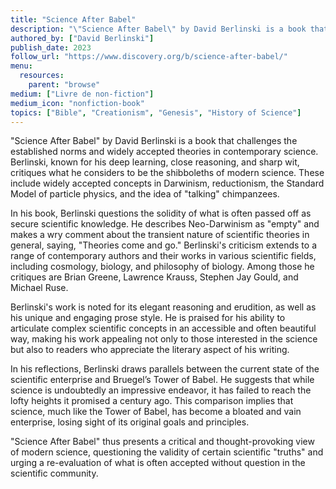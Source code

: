 ```yaml
---
title: "Science After Babel"
description: "\"Science After Babel\" by David Berlinski is a book that challenges the established norms and widely accepted theories in contemporary science. Berlinski, known for his deep learning, close reasoning, and sharp wit, critiques what he considers to be the shibboleths of modern science. These include widely accepted concepts in Darwinism, reductionism, the Standard Model of particle physics, and the idea of \"talking\" chimpanzees."
authored_by: ["David Berlinski"]
publish_date: 2023
follow_url: "https://www.discovery.org/b/science-after-babel/"
menu:
  resources:
    parent: "browse"
medium: ["Livre de non-fiction"]
medium_icon: "nonfiction-book"
topics: ["Bible", "Creationism", "Genesis", "History of Science"]
---
```


"Science After Babel" by David Berlinski is a book that challenges the established norms and widely accepted theories in contemporary science. Berlinski, known for his deep learning, close reasoning, and sharp wit, critiques what he considers to be the shibboleths of modern science. These include widely accepted concepts in Darwinism, reductionism, the Standard Model of particle physics, and the idea of "talking" chimpanzees.

In his book, Berlinski questions the solidity of what is often passed off as secure scientific knowledge. He describes Neo-Darwinism as "empty" and makes a wry comment about the transient nature of scientific theories in general, saying, "Theories come and go." Berlinski's criticism extends to a range of contemporary authors and their works in various scientific fields, including cosmology, biology, and philosophy of biology. Among those he critiques are Brian Greene, Lawrence Krauss, Stephen Jay Gould, and Michael Ruse.

Berlinski's work is noted for its elegant reasoning and erudition, as well as his unique and engaging prose style. He is praised for his ability to articulate complex scientific concepts in an accessible and often beautiful way, making his work appealing not only to those interested in the science but also to readers who appreciate the literary aspect of his writing.

In his reflections, Berlinski draws parallels between the current state of the scientific enterprise and Bruegel’s Tower of Babel. He suggests that while science is undoubtedly an impressive endeavor, it has failed to reach the lofty heights it promised a century ago. This comparison implies that science, much like the Tower of Babel, has become a bloated and vain enterprise, losing sight of its original goals and principles.

"Science After Babel" thus presents a critical and thought-provoking view of modern science, questioning the validity of certain scientific "truths" and urging a re-evaluation of what is often accepted without question in the scientific community​.